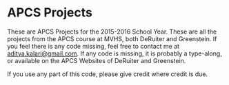 # APCS Projects

These are APCS Projects for the 2015-2016 School Year. These are all the projects from the APCS 
course at MVHS, both DeRuiter and Greenstein. If you feel there is any code missing, feel free to
contact me at aditya.kalari@gmail.com. If any code is missing, it is probably a type-along, or
available on the APCS Websites of DeRuiter and Greenstein.

If you use any part of this code, please give credit where credit is due.
